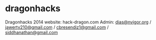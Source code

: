 dragonhacks
===========

Dragonhacks 2014 website: hack-dragon.com
Admin: dias@nvigor.org  / jawerty210@gmail.com / cbresendiz1@gmail.com / siddhanathan@gmail.com
